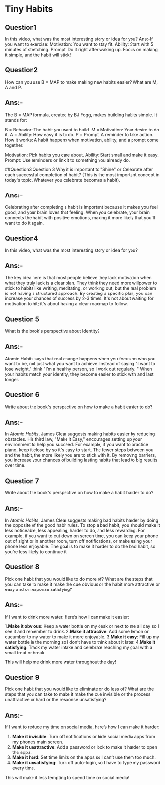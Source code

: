 # Tiny Habits
## Question1 ##
In this video, what was the most interesting story or idea for you?
Ans:-If you want to exercise:
Motivation: You want to stay fit.
Ability: Start with 5 minutes of stretching.
Prompt: Do it right after waking up.
Focus on making it simple, and the habit will stick!

## Question2 ##
How can you use B = MAP to make making new habits easier? What are M, A and P.
## Ans:-
The B = MAP formula, created by BJ Fogg, makes building habits simple. It stands for:

B = Behavior: The habit you want to build.
M = Motivation: Your desire to do it.
A = Ability: How easy it is to do.
P = Prompt: A reminder to take action.
How it works:
A habit happens when motivation, ability, and a prompt come together.

Motivation: Pick habits you care about.
Ability: Start small and make it easy.
Prompt: Use reminders or link it to something you already do.

##Question3
Question 3
Why it is important to "Shine" or Celebrate after each successful completion of habit? (This is the most important concept in today's topic. Whatever you celebrate becomes a habit).
## Ans:-
Celebrating after completing a habit is important because it makes you feel good, and your brain loves that feeling.
When you celebrate, your brain connects the habit with positive emotions, making it more likely that you'll want to do it again.

## Question4 ##
In this video, what was the most interesting story or idea for you?
## Ans:-
The key idea here is that most people believe they lack motivation when what they truly lack is a clear plan. They think they need more willpower to stick to habits like writing, meditating,
or working out, but the real problem is not having a structured approach. 
By creating a specific plan, you can increase your chances of success by 2-3 times. It's not about waiting for motivation to hit; 
it's about having a clear roadmap to follow.

## Question 5 ##
What is the book's perspective about Identity?
## Ans:-
Atomic Habits says that real change happens when you focus on who you want to be, not just what you want to achieve. 
Instead of saying "I want to lose weight," think "I’m a healthy person, so I work out regularly.
" When your habits match your identity, they become easier to stick with and last longer.

## Question 6 ##
Write about the book's perspective on how to make a habit easier to do?
## Ans:-
In *Atomic Habits*, James Clear suggests making habits easier by reducing obstacles. His third law, "Make it Easy," encourages setting up your environment to help you succeed.
For example, if you want to practice piano, keep it close by so it's easy to start. The fewer steps between you and the habit, the more likely you are to stick with it. 
By removing barriers, you increase your chances of building lasting habits that lead to big results over time.

## Question 7 ##
Write about the book's perspective on how to make a habit harder to do?

## Ans:-
In *Atomic Habits*, James Clear suggests making bad habits harder by doing the opposite of the good habit rules. 
To stop a bad habit, you should make it less noticeable, less appealing, harder to do, and less rewarding. 
For example, if you want to cut down on screen time, you can keep your phone out of sight or in another room, turn off notifications, or make using your phone less enjoyable. 
The goal is to make it harder to do the bad habit, so you’re less likely to continue it.

## Question 8 ##
Pick one habit that you would like to do more of? What are the steps that you can take to make it make the cue obvious or the habit more attractive or easy and or response satisfying?

## Ans:-
If I want to drink more water. Here’s how I can make it easier:

  1.**Make it obvious**: Keep a water bottle on my desk or next to me all day so I see it and remember to drink.
  2.**Make it attractive**: Add some lemon or cucumber to my water to make it more enjoyable.
  3.**Make it easy**: Fill up my water bottle in the morning so I don’t have to think about it later.
  4.**Make it satisfying**: Track my water intake and celebrate reaching my goal with a small treat or break.

This will help me drink more water throughout the day!

## Question 9 ##
Pick one habit that you would like to eliminate or do less of? What are the steps that you can take to make it make the cue invisible or the process unattractive or hard or the response unsatisfying?
## Ans:-
If I want to reduce my time on social media, here’s how I can make it harder:

1. **Make it invisible**: Turn off notifications or hide social media apps from my phone’s main screen.
2. **Make it unattractive**: Add a password or lock to make it harder to open the apps.
3. **Make it hard**: Set time limits on the apps so I can’t use them too much.
4. **Make it unsatisfying**: Turn off auto-login, so I have to type my password every time.

This will make it less tempting to spend time on social media!
